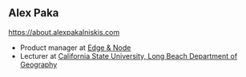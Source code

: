 ## Alex Paka
https://about.alexpakalniskis.com

* Product manager at [Edge & Node](https://edgeandnode.com/)
* Lecturer at [California State University, Long Beach Department of Geography
](https://cla.csulb.edu/departments/geography/)
